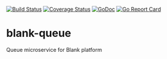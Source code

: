 [![Build Status](https://travis-ci.org/getblank/blank-queue.svg?branch=master)](https://travis-ci.org/getblank/blank-queue)
[![Coverage Status](https://coveralls.io/repos/github/getblank/blank-queue/badge.svg?branch=master)](https://coveralls.io/github/getblank/blank-queue?branch=master)
[![GoDoc](https://godoc.org/github.com/getblank/blank-queue?status.svg)](https://godoc.org/github.com/getblank/blank-queue/queue)
[![Go Report Card](https://goreportcard.com/badge/github.com/getblank/blank-queue)](https://goreportcard.com/report/github.com/getblank/blank-queue)

# blank-queue
Queue microservice for Blank platform
